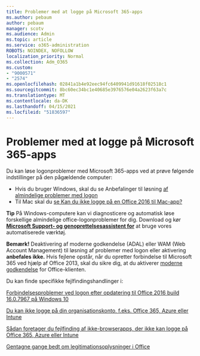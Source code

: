 ```yaml
---
title: Problemer med at logge på Microsoft 365-apps
ms.author: pebaum
author: pebaum
manager: scotv
ms.audience: Admin
ms.topic: article
ms.service: o365-administration
ROBOTS: NOINDEX, NOFOLLOW
localization_priority: Normal
ms.collection: Adm_O365
ms.custom:
- "9000571"
- "2574"
ms.openlocfilehash: 02841a1b4e92eec94fc6409941d91618f02518c1
ms.sourcegitcommit: 8bc60ec34bc1e40685e3976576e04a2623f63a7c
ms.translationtype: MT
ms.contentlocale: da-DK
ms.lasthandoff: 04/15/2021
ms.locfileid: "51836597"
---
```

# <a name="issues-signing-into-microsoft-365-apps"></a>Problemer med at logge på Microsoft 365-apps

Du kan løse logonproblemer med Microsoft 365-apps ved at prøve følgende indstillinger på den pågældende computer:  

- Hvis du bruger Windows, skal du se Anbefalinger til løsning [af almindelige problemer med logon](https://docs.microsoft.com/office365/troubleshoot/administration/disabling-adal-wam-not-recommended#recommendations-on-resolving-common-sign-in-issues)
- Til Mac skal du  [se Kan du ikke logge på en Office 2016 til Mac-app?](https://docs.microsoft.com/office365/troubleshoot/authentication/sign-in-to-office-2016-for-mac-fail)

**Tip** På Windows-computere kan vi diagnosticere og automatisk løse forskellige almindelige office-logonproblemer for dig. Download og kør  **[Microsoft Support- og genoprettelsesassistent for](https://aka.ms/SaRA-OfficeSignInScenario)** at bruge vores automatiserede værktøj.

**Bemærk!** Deaktivering af moderne godkendelse (ADAL) eller WAM (Web Account Management) til løsning af problemer med logon eller aktivering **anbefales ikke.** Hvis fejlene opstår, når du opretter forbindelse til Microsoft 365 ved hjælp af Office 2013, skal du sikre dig, at du aktiverer [moderne godkendelse](https://docs.microsoft.com/microsoft-365/admin/security-and-compliance/enable-modern-authentication)  for Office-klienten.

Du kan finde specifikke fejlfindingshandlinger i:

[Forbindelsesproblemer ved logon efter opdatering til Office 2016 build 16.0.7967 på Windows 10](https://docs.microsoft.com/office365/troubleshoot/administration/connection-issue-when-sign-in-office-2016)  

[Du kan ikke logge på din organisationskonto, f.eks. Office 365, Azure eller Intune](https://docs.microsoft.com/office365/troubleshoot/authentication/sign-in-to-office-365-azure-intune)

[Sådan foretager du fejlfinding af ikke-browserapps, der ikke kan logge på Office 365, Azure eller Intune](https://support.office.com/article/how-to-troubleshoot-non-browser-apps-that-can-t-sign-in-to-office-365-azure-or-intune-3ba1b268-66f6-462c-b0e5-070f5c2603c1?ui=en-US&rs=en-US&ad=US)

[Gentagne gange bedt om legitimationsoplysninger i Office](https://docs.microsoft.com/office365/troubleshoot/authentication/access-denied-when-connect-to-office-365)